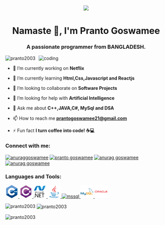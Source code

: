 <h1 align="center">
  <a href="https://git.io/typing-svg">
    <img src="https://readme-typing-svg.herokuapp.com/?lines=Hey+👋;What's+poppin'!?;&center=true&size=30">
  </a>
</h1>


<h1 align="center">Namaste 🙏, I'm Pranto Goswamee</h1>
<h3 align="center">A passionate programmer from BANGLADESH.</h3>

<img align="right" alt="coding" width="400" src="https://user-images.githubusercontent.com/55389276/140866485-8fb1c876-9a8f-4d6a-98dc-08c4981eaf70.gif">
<p align="left"> <img src="https://komarev.com/ghpvc/?username=pranto2003&label=Profile%20views&color=0e75b6&style=flat" alt="pranto2003" /> </p>

- 🔭 I’m currently working on **Netflix**

- 🌱 I’m currently learning **Html,Css,Javascript and Reactjs**

- 👯 I’m looking to collaborate on **Software Projects**

- 🤝 I’m looking for help with **Artificial Intelligence**

- 💬 Ask me about **C++,JAVA,C#, MySql and DSA**

- 📫 How to reach me **prantogoswamee21@gmail.com**

- ⚡ Fun fact **I turn coffee into code! ☕💻**

<h3 align="left">Connect with me:</h3>
<p align="left">
<a href="https://twitter.com/anuraggoswamee" target="blank"><img align="center" src="https://raw.githubusercontent.com/rahuldkjain/github-profile-readme-generator/master/src/images/icons/Social/twitter.svg" alt="anuraggoswamee" height="30" width="40" /></a>
<a href="https://linkedin.com/in/pranto goswamee" target="blank"><img align="center" src="https://raw.githubusercontent.com/rahuldkjain/github-profile-readme-generator/master/src/images/icons/Social/linked-in-alt.svg" alt="pranto goswamee" height="30" width="40" /></a>
<a href="https://fb.com/anurag goswamee" target="blank"><img align="center" src="https://raw.githubusercontent.com/rahuldkjain/github-profile-readme-generator/master/src/images/icons/Social/facebook.svg" alt="anurag goswamee" height="30" width="40" /></a>
<a href="https://instagram.com/anurag goswamee" target="blank"><img align="center" src="https://raw.githubusercontent.com/rahuldkjain/github-profile-readme-generator/master/src/images/icons/Social/instagram.svg" alt="anurag goswamee" height="30" width="40" /></a>
</p>

<h3 align="left">Languages and Tools:</h3>
<p align="left"> <a href="https://www.w3schools.com/cpp/" target="_blank" rel="noreferrer"> <img src="https://raw.githubusercontent.com/devicons/devicon/master/icons/cplusplus/cplusplus-original.svg" alt="cplusplus" width="40" height="40"/> </a> <a href="https://www.w3schools.com/cs/" target="_blank" rel="noreferrer"> <img src="https://raw.githubusercontent.com/devicons/devicon/master/icons/csharp/csharp-original.svg" alt="csharp" width="40" height="40"/> </a> <a href="https://dotnet.microsoft.com/" target="_blank" rel="noreferrer"> <img src="https://raw.githubusercontent.com/devicons/devicon/master/icons/dot-net/dot-net-original-wordmark.svg" alt="dotnet" width="40" height="40"/> </a> <a href="https://www.java.com" target="_blank" rel="noreferrer"> <img src="https://raw.githubusercontent.com/devicons/devicon/master/icons/java/java-original.svg" alt="java" width="40" height="40"/> </a> <a href="https://www.microsoft.com/en-us/sql-server" target="_blank" rel="noreferrer"> <img src="https://www.svgrepo.com/show/303229/microsoft-sql-server-logo.svg" alt="mssql" width="40" height="40"/> </a> <a href="https://www.mysql.com/" target="_blank" rel="noreferrer"> <img src="https://raw.githubusercontent.com/devicons/devicon/master/icons/mysql/mysql-original-wordmark.svg" alt="mysql" width="40" height="40"/> </a> <a href="https://www.oracle.com/" target="_blank" rel="noreferrer"> <img src="https://raw.githubusercontent.com/devicons/devicon/master/icons/oracle/oracle-original.svg" alt="oracle" width="40" height="40"/> </a> </p>

<p><img align="left" src="https://github-readme-stats.vercel.app/api/top-langs?username=pranto2003&show_icons=true&locale=en&layout=compact" alt="pranto2003" /></p>

<p>&nbsp;<img align="center" src="https://github-readme-stats.vercel.app/api?username=pranto2003&show_icons=true&locale=en" alt="pranto2003" /></p>

<p><img align="center" src="https://github-readme-streak-stats.herokuapp.com/?user=pranto2003&" alt="pranto2003" /></p>
